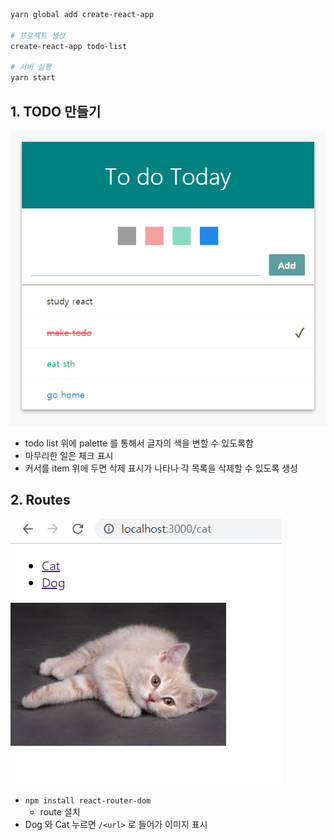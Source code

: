```bash
yarn global add create-react-app

# 프로젝트 생성
create-react-app todo-list

# 서버 실행
yarn start
```



## 1. TODO 만들기

![](image/todolist.PNG)

- todo list 위에 palette 를 통해서 글자의 색을 변할 수 있도록함
- 마무리한 일은 체크 표시
- 커서를 item 위에 두면 삭제 표시가 나타나 각 목록을 삭제할 수 있도록 생성



## 2. Routes

![routes](image/routes.PNG)

- `npm install react-router-dom` 
  - route 설치
- Dog 와 Cat 누르면 `/<url>` 로 들어가 이미지 표시